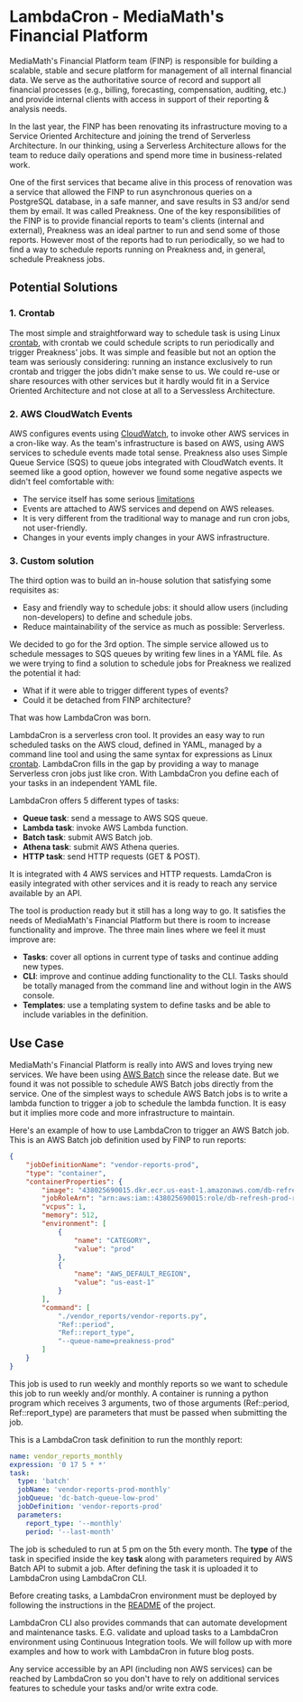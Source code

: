 # LambdaCron - MediaMath's Financial Platform

MediaMath's Financial Platform team (FINP) is responsible for building a scalable, stable and secure platform for management of all internal financial data. We serve as the authoritative source of record and support all financial processes (e.g., billing, forecasting, compensation, auditing, etc.) and provide internal clients with access in support of their reporting & analysis needs.

In the last year, the FINP has been renovating its infrastructure moving to a Service Oriented Architecture and joining the trend of Serverless Architecture. In our thinking, using a Serverless Architecture allows for the team to reduce daily operations and spend more time in business-related work.

One of the first services that became alive in this process of renovation was a service that allowed the FINP to run asynchronous queries on a PostgreSQL database, in a safe manner, and save results in S3 and/or send them by email. It was called Preakness. One of the key responsibilities of the FINP  is to provide financial reports to team's clients (internal and external), Preakness was an ideal partner to run and send some of those reports. However most of the reports had to run periodically, so we had to find a way to schedule reports running on Preakness and, in general, schedule Preakness jobs.

## Potential Solutions

### 1. Crontab

The most simple and straightforward way to schedule task is using Linux [crontab](https://help.ubuntu.com/community/CronHowto),  with crontab we could schedule scripts to run periodically and trigger Preakness' jobs. It was simple and feasible but not an option the team was seriously considering: running an instance exclusively to run crontab and trigger the jobs didn't make sense to us. We could re-use or share resources with other services but it hardly would fit in a Service Oriented Architecture and not close at all to a Servessless Architecture.

### 2. AWS CloudWatch Events

AWS configures events using [CloudWatch](http://docs.aws.amazon.com/AmazonCloudWatch/latest/events/WhatIsCloudWatchEvents.html), to invoke other AWS services in a cron-like way. As the team's infrastructure is based on AWS, using AWS services to schedule events made total sense. Preakness also uses Simple Queue Service (SQS) to queue jobs integrated with CloudWatch events. It seemed like a good option, however we found some negative aspects we didn't feel comfortable with:

* The service itself has some serious [limitations](http://docs.aws.amazon.com/AmazonCloudWatch/latest/events/cloudwatch_limits_cwe.html)
* Events are attached to AWS services and depend on AWS releases.
* It is very different from the traditional way to manage and run cron jobs, not user-friendly.
* Changes in your events imply changes in your AWS infrastructure.

### 3. Custom solution

The third option was to build an in-house solution that satisfying some requisites as:

* Easy and friendly way to schedule jobs: it should allow users (including non-developers) to define and schedule jobs.
* Reduce maintainability of the service as much as possible: Serverless.

We decided to go for the 3rd option. The simple service allowed us to schedule messages to SQS queues by writing few lines in a YAML file. As we were trying to find a solution to schedule jobs for Preakness we realized the potential it had: 

* What if it were able to trigger different types of events?
* Could it be detached from FINP architecture?

That was how LambdaCron was born.

LambdaCron is a serverless cron tool. It provides an easy way to run scheduled tasks on the AWS cloud, defined in YAML, managed by a command line tool and using the same syntax for expressions as Linux [crontab](https://help.ubuntu.com/community/CronHowto). LambdaCron fills in the gap by providing a way to manage Serverless cron jobs just like cron. With LambdaCron you define each of your tasks in an independent YAML file. 

LambdaCron offers 5 different types of tasks:

* **Queue task**: send a message to AWS SQS queue.
* **Lambda task**: invoke AWS Lambda function.
* **Batch task**: submit AWS Batch job.
* **Athena task**: submit AWS Athena queries.
* **HTTP task**: send HTTP requests (GET & POST).

It is integrated with 4 AWS services and HTTP requests. LamdaCron is easily integrated with other services and it is ready to reach any service available by an API.

The tool is production ready but it still has a long way to go. It satisfies the needs of MediaMath's Financial Platform but there is room to increase functionality and improve. The three main lines where we feel it must improve are:

* **Tasks**: cover all options in current type of tasks and continue adding new types.
* **CLI**: improve and continue adding functionality to the CLI. Tasks should be totally managed from the command line and without login in the AWS console.
* **Templates**: use a templating system to define tasks and be able to include variables in the definition.  

## Use Case

MediaMath's Financial Platform is really into AWS and loves trying new services. We have been using  [AWS Batch](https://aws.amazon.com/batch/) since the release date. But we found it was not possible to schedule AWS Batch jobs directly from the service. One of the simplest ways to schedule AWS Batch jobs is to write a lambda function to trigger a job to schedule the lambda function. It is easy but it implies more code and more infrastructure to maintain.

Here's an example of how to use LambdaCron to trigger an AWS Batch job. This is an AWS Batch job definition used by FINP to run reports:

```json
{
    "jobDefinitionName": "vendor-reports-prod",
    "type": "container",
    "containerProperties": {
        "image": "438025690015.dkr.ecr.us-east-1.amazonaws.com/db-refresh:prod",
        "jobRoleArn": "arn:aws:iam::438025690015:role/db-refresh-prod-role",
        "vcpus": 1,
        "memory": 512,
        "environment": [
            {
                "name": "CATEGORY",
                "value": "prod"
            },
            {
                "name": "AWS_DEFAULT_REGION",
                "value": "us-east-1"
            }
        ],
        "command": [
            "./vendor_reports/vendor-reports.py",
            "Ref::period",
            "Ref::report_type",
            "--queue-name=preakness-prod"
        ]
    }
}
```

This job is used to run weekly and monthly reports so we want to schedule this job to run weekly and/or monthly. A container is running a python program which receives 3 arguments, two of those arguments (Ref::period, Ref::report_type) are parameters that must be passed when submitting the job. 

This is a LambdaCron task definition to run the monthly report:

```yaml
name: vendor_reports_monthly
expression: '0 17 5 * *'
task:
  type: 'batch'
  jobName: 'vendor-reports-prod-monthly'
  jobQueue: 'dc-batch-queue-low-prod'
  jobDefinition: 'vendor-reports-prod'
  parameters:
    report_type: '--monthly'
    period: '--last-month'
```

The job is scheduled to run at 5 pm on the 5th every month. The **type** of the task in specified inside the key **task** along with parameters required by AWS Batch API to submit a job. After defining the task it is uploaded it to LambdaCron using LambdaCron CLI.

Before creating tasks, a LambdaCron environment must be deployed by following the instructions in the [README](https://github.com/mediaMath/lambda-cron) of the project.

LambdaCron CLI also provides commands that can automate development and maintenance tasks. E.G. validate and upload tasks to a LambdaCron environment using  Continuous Integration tools. We will follow up with more examples and how to work with LambdaCron in future blog posts.

Any service accessible by an API (including non AWS services) can be reached by LambdaCron so you don't have to rely on additional services features to schedule your tasks and/or write extra code.
